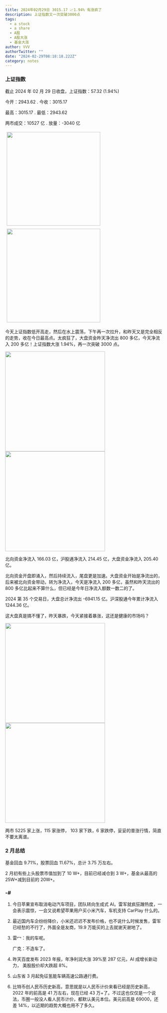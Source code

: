 ```yaml
---
title: 2024年02月29日 3015.17 📈1.94% 有涨疯了
description: 上证指数又一次突破3000点
tags:
  - a stock
  - a share
  - A股
  - A股大涨
  - 基金大涨
author: VVV
authorTwitter: ""
date: "2024-02-29T08:18:18.222Z"
category: notes
---
```


### 上证指数

截止 2024 年 02 月 29 日收盘，上证指数：<span class="font-semibold text-r-6">57.32 (1.94%)</span>

今开：<span class="font-semibold text-g-5">2943.62 </span> . 今收：<span class="font-semibold text-r-6">3015.17 </span>

最高：<span class="font-semibold text-r-6">3015.17 </span> . 最低：<span class="font-semibold text-g-5">2943.62 </span>

两市成交：<span class="font-semibold">10527 亿</span> . 放量：<span class="font-semibold text-g-8">-3040 亿</span>

<img src="/images/uploads/2024-02/20240229-zs-sh.png" style="width: 300px;display:inline-block;margin: 5px">
<img src="/images/uploads/2024-02/20240229-zs-sh-rk.png" style="width: 300px;display:inline-block;margin: 5px">

今天上证指数低开高走，然后在水上震荡，下午再一次拉升，和昨天又是完全相反的走势，收在今日最高点。太疯狂了，大盘资金昨天净流出 800 多亿，今天净流入 200 多亿！上证指数大涨 1.94%，再一次突破 3000 点。

<img src="/images/uploads/2024-02/20240229-zs-global.png" width="320">
<img src="/images/uploads/2024-02/20240229-zs-bs.png" width="320">

北向资金净流入 <span class="font-semibold text-r-7">166.03 亿</span>，沪股通净流入 <span class="font-semibold text-r-7">214.45 亿</span>，大盘资金净流入 <span class="font-semibold text-r-7">205.40 亿</span>。

北向资金开盘即涌入，然后持续流入，尾盘更是加速。大盘资金开始是净流出的，后来被北向资金带动，转为净流入，今天是净流入 200 多亿，虽然和昨天流出的 800 多亿比起来不算什么，但已经是今年日净流入额数一数二的了。

2024 第 35 个交易日，大盘总计净流出 <span class="font-semibold text-g-8">-6941.15 亿</span>。沪深股通今年累计净流入 <span class="font-semibold text-r-6">1244.36 </span> 亿。

这大盘真是搞不懂了，昨天暴跌，今天紧接着暴涨，这还是健康的市场吗？

<img src="/images/uploads/2024-02/20240229-zs-as.png" width="320">
<img src="/images/uploads/2024-02/20240229-zs-zdtj.png" width="320">

两市 <span class="font-semibold text-r-5">5225</span> 家上涨，115 家涨停， <span class="text-g-7">103</span> 家下跌，6 家跌停，妥妥的普涨行情，简直不要太离谱。

### 2 月总结

基金回血 9.71%，股票回血 11.67%，总计 3.75 万左右。

2 月初有些上头股票市值加到了 10 W+，目前已经减仓到 3 W+，基金从最高的 25W+减到目前的 20W+。

### -#

1. 今日苹果宣布取消电动汽车项目，团队转向生成式 AI。雷军就疯狂蹭热度，一会表示震惊，一会又说希望苹果用户买小米汽车，车机支持 CarPlay 什么的。
2. 最近国内车企纷纷降价，小米还迟迟不发布价格，也不说什么时候发售，雷军已经愁的不行了，外面全是友商，19.9 万能买的上去就谢天谢地了。
3. 雷冖：我的车呢。

   广克：不造车了。

4. 昨天百度发布 2023 年报，年净利润大涨 39%至 287 亿元，AI 成增长新动力， 美股股价却大跌超 8%。
5. 山东省 3 月起免征氢能车辆高速公路通行费。
6. 比特币创人民币历史新高，意思就是以人民币计价来看已经是历史新高，2022 年的前高是 41 万左右，现在已经 43 万+了。不过这也仅仅是一个说法，币圈一般没人看人民币计价，都默认美元本位。美元前高是 69000，还差 14%，以近期的趋势大概也用不了多久。
